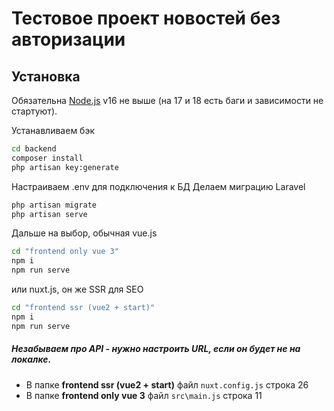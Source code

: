 # Тестовое проект новостей без авторизации

## Установка

Обязательна [Node.js](https://nodejs.org/) v16 не выше (на 17 и 18 есть баги и зависимости не стартуют).

Устанавливаем бэк
```sh
cd backend
composer install
php artisan key:generate
```
Настраиваем .env для подключения к БД
Делаем миграцию Laravel
```sh
php artisan migrate
php artisan serve
```

Дальше на выбор, обычная vue.js
```sh
cd "frontend only vue 3"
npm i
npm run serve
```
или nuxt.js, он же SSR для SEO
```sh
cd "frontend ssr (vue2 + start)"
npm i
npm run serve
```

##### Незабываем про API - нужно настроить URL, если он будет не на локалке.
- В папке **frontend ssr (vue2 + start)** файл ``nuxt.config.js`` строка 26
- В папке **frontend only vue 3** файл ``src\main.js`` строка 11

